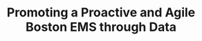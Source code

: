 ---
layout: bos_content
permalink: /featured-analysis/health-safety-proactive-agile-ems-through-data/
title: Promoting a Proactive and Agile Boston EMS through Data
components:
- breadcrumbs:
  - title: Home
    url: "/"
  - title: Budget
    url: "/budget"
  - title: Featured Analysis
    url: "/featured-analysis/"
  - current: Promoting a Proactive and Agile Boston EMS through Data
  - published: 4/13/17
- intro:
  - title: Promoting a proactive and agile Boston EMS through data
    short_desc: >
      In FY18, Mayor Walsh will launch a data-driven initiative to change the 
      way Emergency Medical Technicians (EMTs) are deployed. 
    description: >
      Working with the Citywide Analytics Team, Boston EMS identified the particular 
      911 incident types that warranted the most ambulances responses that did 
      not end up requiring a transport. 
    sidebar_menu: true
- text_block:
  - title: Diving into the calls
- text_col_2:
  - col: >
      <h5>Utilizing dispatch data</h5>
      <p>Calls that don't end up requiring a transport result in a twofold 
      challenge for Boston: not only do these calls tie-up ambulances for a 
      low-acuity patients, but they prevent ambulances from responding to 
      other calls. <blockquote>Utilizing dispatch data, EMS also found 
      that these call types are clustered in certain areas of the city.</blockquote> 
      The clustering of these incidents suggests that they warrant a different type of 
      emergency medical care. As a result, the FY18 budget includes funding for a 
      Community Assistance Team to pursue a more agile and proactive response 
      to emergency services.</p> 
  - col: >
      <a href="http://placehold.it"><img src="http://placehold.it/300x400"></a>
- text_col_3:
  - col: >
      <h5>Putting the funding to work</h5>
      <p>FY18 funding enables EMS to hire EMTs that will be deployed on rotating schedules 
      in non-transport vehicles to triage call types in Downtown Boston and the Recovery 
      Road area. Working in coordination with the City’s outreach street teams, the responding 
      unit will assess the acuity of the patient and the need for an ambulance 
      transport to the hospital.</p> 
  - col: >
      <h5>Community Assistance Team</h5>
      <p>If an ambulance transport is unnecessary, the Community Assistance Team will 
      work with other existing city programs to ensure the patient is directed to the most 
      appropriate services, when necessary.  This approach will result in better patient 
      outcomes in addition to improving ambulance utilization by only dispatching ambulances 
      when a transport is required.</p> 
  - col: >
      <h5>Reducing response times</h5>
      <p>The Community Assistance teams build on the Administration’s FY17 investment to 
      reduce EMS response times by adding 20 EMTs and purchasing 10 replacement ambulances. 
      Thanks to Boston's investment in 20 EMTs in FY17, this year’s budget achieves a 10% 
      reduction in EMS overtime and an 8% increase in EMS third party billing revenue. 
      These changes generate a $4.1 million net savings for the City in FY18. </p>
- grid:
  - grid_title: More budget analysis
  - title: Handy dandy title
    body: >
      Tempting copy that would make someone click this featured analysis card.
    img: https://www.boston.gov/sites/default/files/styles/grid_card_image/public/allston2.jpg?itok=jMsIfnJ6
    link: /#/
  - title: This one's witty, too
    body: >
      Tempting copy that would make someone click this featured analysis card.
    img: https://www.boston.gov/sites/default/files/styles/grid_card_image/public/backbay5.jpg?itok=sA4Mz_05
    link: /#/
  - title: Rumple Stiltskin
    body: >
      Tempting copy that would make someone click this featured analysis card.
    img: https://www.boston.gov/sites/default/files/styles/grid_card_image/public/bayvillage3.jpg?itok=iDf79UIP
    link: /#/
---